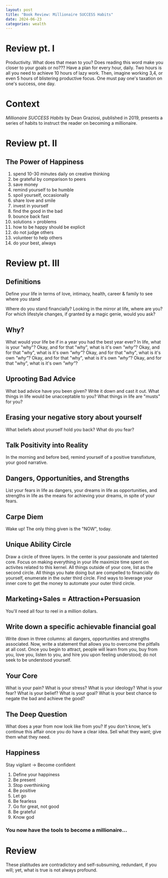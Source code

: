 ```yaml
---
layout: post
title: "Book Review: Millionaire SUCCESS Habits"
date: 2024-06-23
categories: wealth 
---
```


# Review pt. I 

Productivity. What does that mean to you? Does reading this word make you closer to your goals or no??? Have a plan for every hour, daily. Two hours is all you need to achieve 10 hours of lazy work. Then, imagine working 3,4, or even 5 hours of blistering productive focus. One must pay one's taxation on one's success, one day.

# Context
*Millionaire SUCCESS Habits* by Dean Graziosi, published in 2019, presents a series of habits to instruct the reader on becoming a millionaire.

#  Review pt. II

## The Power of Happiness
1. spend 10-30 minutes daily on creative thinking
2. be grateful by comparison to peers
3. save money
4. remind yourself to be humble
5. spoil yourself, occasionally
6. share love and smile
7. invest in yourself
8. find the good in the bad
9. bounce back fast
10. solutions > problems
11. how to be happy should be explicit
12. do not judge others
13. volunteer to help others
14. do your best, always
    
#  Review pt. III
    
## Definitions

Define your life in terms of love, intimacy, health, career & family to see where you stand

Where do you stand financially?
Looking in the mirror at life, where are you?
For which lifestyle changes, if granted by a magic genie, would you ask?

## Why?
What would your life be if in a year you had the best year ever?
In life, what is your "why"?
Okay, and for that "why", what is it's own *"why"*? 
Okay, and for that "why", what is it's own *"why"*? 
Okay, and for that "why", what is it's own *"why"*? 
Okay, and for that "why", what is it's own *"why"*? 
Okay, and for that "why", what is it's own *"why"*? 

## Uprooting Bad Advice
What bad advice have you been given? Write it down and cast it out.
What things in life would be unacceptable to you?
What things in life are "musts" for you?

## Erasing your negative story about yourself
What beliefs about yourself hold you back?
What do you fear?

## Talk Positivity into Reality
In the morning and before bed, remind yourself of a positive transfixture, your good narrative.

## Dangers, Opportunities, and Strengths
List your fears in life as dangers, your dreams in life as opportunities, and strengths in life as the means for achieving your dreams, in spite of your fears.

## Carpe Diem
Wake up! The only thing given is the "NOW", today.

## Unique Ability Circle
Draw a circle of three layers. In the center is your passionate and talented core. Focus on making everything in your life maximize time spent on activites related to this kernel.
All things outside of your core, list as the second circle. All things you hate doing but are compelled to financially do yourself, enumerate in the outer third circle. Find ways to leverage your inner core to get the money to automate your outer third circle. 

## Marketing+Sales = Attraction+Persuasion
You'll need all four to reel in a million dollars.

## Write down a specific achievable financial goal
Write down in three columns: all dangers, opportunities and strengths associated.
Now, write a statement that allows you to overcome the pitfalls at all cost.
Once you begin to attract, people will learn from you, buy from you, love you, listen to you, and hire you upon feeling understood; do not seek to be understood yourself.

## Your Core
What is your pain?
What is your stress?
What is your ideology?
What is your fear?
What is your belief?
What is your goal?
What is your best chance to negate the bad and achieve the good?

## The Deep Question
What does a year from now look like from you?
If you don't know, let's continue this affair once you do have a clear idea.
Sell what they want; give them what they need.

## Happiness
Stay vigilant -> Become confident
1. Define your happiness
2. Be present
3. Stop overthinking
4. Be positive
5. Let go
6. Be fearless
7. Go for great, not good
8. Be grateful
9. Know god

### You now have the tools to become a millionaire...

# Review

These platitudes are contradictory and self-subsuming, redundant, if you will; yet, what is true is not always profound.